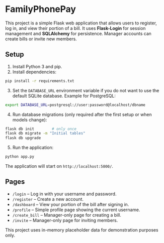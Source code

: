 # FamilyPhonePay

This project is a simple Flask web application that allows users to register,
log in, and view their portion of a bill. It uses **Flask-Login** for session
management and **SQLAlchemy** for persistence. Manager accounts can create
bills or invite new members.

## Setup

1. Install Python 3 and pip.
2. Install dependencies:

```bash
pip install -r requirements.txt
```

3. Set the `DATABASE_URL` environment variable if you do not want to use the
   default SQLite database. Example for PostgreSQL:

```bash
export DATABASE_URL=postgresql://user:password@localhost/dbname
```

4. Run database migrations (only required after the first setup or when models
   change):

```bash
flask db init        # only once
flask db migrate -m "Initial tables"
flask db upgrade
```

5. Run the application:

```bash
python app.py
```

The application will start on `http://localhost:5000/`.

## Pages

- `/login` – Log in with your username and password.
- `/register` – Create a new account.
- `/dashboard` – View your portion of the bill after signing in.
- `/profile` – Simple profile page showing the current username.
- `/create_bill` – Manager-only page for creating a bill.
- `/invite` – Manager-only page for inviting members.

This project uses in-memory placeholder data for demonstration purposes only.
